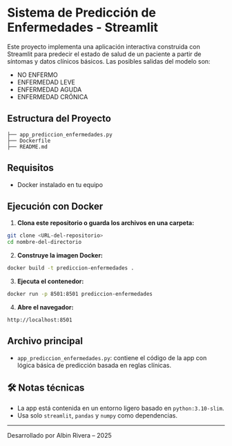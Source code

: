 # Sistema de Predicción de Enfermedades - Streamlit

Este proyecto implementa una aplicación interactiva construida con Streamlit para predecir el estado de salud de un paciente a partir de síntomas y datos clínicos básicos. Las posibles salidas del modelo son:

- NO ENFERMO
- ENFERMEDAD LEVE
- ENFERMEDAD AGUDA
- ENFERMEDAD CRÓNICA

## Estructura del Proyecto

```
├── app_prediccion_enfermedades.py
├── Dockerfile
├── README.md
```

## Requisitos

- Docker instalado en tu equipo

## Ejecución con Docker

1. **Clona este repositorio o guarda los archivos en una carpeta:**

```bash
git clone <URL-del-repositorio>
cd nombre-del-directorio
```

2. **Construye la imagen Docker:**

```bash
docker build -t prediccion-enfermedades .
```

3. **Ejecuta el contenedor:**

```bash
docker run -p 8501:8501 prediccion-enfermedades
```

4. **Abre el navegador:**

```
http://localhost:8501
```

## Archivo principal

- `app_prediccion_enfermedades.py`: contiene el código de la app con lógica básica de predicción basada en reglas clínicas.

## 🛠️ Notas técnicas

- La app está contenida en un entorno ligero basado en `python:3.10-slim`.
- Usa solo `streamlit`, `pandas` y `numpy` como dependencias.

---

Desarrollado por Albin Rivera – 2025

